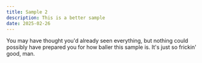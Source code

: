 ```yaml
---
title: Sample 2
description: This is a better sample
date: 2025-02-26
---
```


You may have thought you'd already seen everything, but nothing could possibly have prepared you for how baller this sample is. It's just so frickin' good, man.